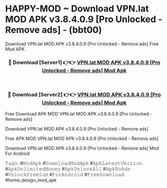 # HAPPY-MOD ~ Download VPN.lat MOD APK v3.8.4.0.9 [Pro Unlocked - Remove ads] - (bbt00)
Download VPN.lat MOD APK v3.8.4.0.9 [Pro Unlocked - Remove ads] Free Mod APK

<div align="center">
<h3>🔴 Download [Server1] 👉👉 <a href="https://apk-comot.site?title=VPN.lat_MOD_APK_v3.8.4.0.9_[Pro_Unlocked_-_Remove_ads]">VPN.lat MOD APK v3.8.4.0.9 [Pro Unlocked - Remove ads] Mod Apk</a></h3><br>

<h3>🔴 Download [Server2] 👉👉 <a href="https://apk-comot.site?title=VPN.lat_MOD_APK_v3.8.4.0.9_[Pro_Unlocked_-_Remove_ads]">VPN.lat MOD APK v3.8.4.0.9 [Pro Unlocked - Remove ads] Mod Apk</a></h3>
</div>


Free Download APK MOD VPN.lat MOD APK v3.8.4.0.9 [Pro Unlocked - Remove ads]

Download VPN.lat MOD APK v3.8.4.0.9 [Pro Unlocked - Remove ads] 

Free APK MOD VPN.lat MOD APK v3.8.4.0.9 [Pro Unlocked - Remove ads] 

Download VPN.lat MOD APK v3.8.4.0.9 [Pro Unlocked - Remove ads] Mod For Android

𝚃𝚊𝚐𝚜: #𝙼𝚘𝚍𝙰𝚙𝚔 #𝙳𝚘𝚠𝚗𝚕𝚘𝚊𝚍𝙼𝚘𝚍𝙰𝚙𝚔 #𝙰𝚙𝚔𝙻𝚊𝚝𝚎𝚜𝚝𝚅𝚎𝚛𝚜𝚒𝚘𝚗 #𝙰𝚙𝚔𝚄𝚗𝚕𝚒𝚖𝚒𝚝𝚎𝚍𝙼𝚘𝚗𝚎𝚢 #𝙰𝚙𝚔𝚄𝚗𝚕𝚘𝚌𝚔𝙰𝚕𝚕 #𝙰𝚙𝚔𝙽𝚘𝙰𝚍𝚜 #𝚄𝚗𝚕𝚘𝚌𝚔𝙿𝚛𝚎𝚖𝚒𝚞𝚖 #𝙵𝚘𝚛𝙰𝚗𝚍𝚛𝚘𝚒𝚍 #𝙵𝚛𝚎𝚎𝙳𝚘𝚠𝚗𝚕𝚘𝚊𝚍 #home_design_mod_apk